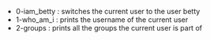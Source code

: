 - 0-iam_betty : switches the current user to the user betty
- 1-who_am_i : prints the username of the current user
- 2-groups : prints all the groups the current user is part of